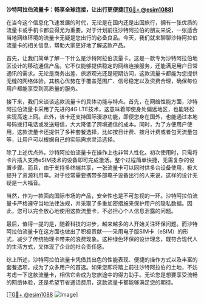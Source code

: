 **沙特阿拉伯流量卡：畅享全球连接，让出行更便捷[[TG💪+ @esim1088](https://t.me/s/esim1088)]**

在当今这个信息化飞速发展的时代，无论是在国内还是出国旅行，拥有一张优质的流量卡或手机卡都显得尤为重要。对于计划前往沙特阿拉伯的朋友来说，一张适合当地网络环境的流量卡无疑是您出行的必备良品。今天，我们就来聊聊沙特阿拉伯流量卡的相关信息，帮助大家更好地了解这款产品。

首先，让我们简单了解一下什么是沙特阿拉伯流量卡。这是一款专为沙特阿拉伯地区设计的移动通信产品，它不仅能够提供稳定的网络连接服务，还能满足用户日常通讯的需求。无论是商务出差、旅游观光还是短期访问，这款流量卡都能为您提供无缝的网络体验。其核心优势在于覆盖范围广、信号稳定以及资费合理，确保每位用户都能享受到高质量的服务。

接下来，我们来谈谈这款流量卡的具体功能与特点。首先，在网络性能方面，沙特阿拉伯流量卡采用了先进的4G LTE技术，这意味着即使身处偏远地区，也能轻松实现高速上网。此外，该卡还支持国际漫游功能，即便您身在国外，也能通过本地号码拨打电话或发送短信，大大降低了跨境通信的成本。同时，为了方便用户使用，这款流量卡还提供了多种套餐选择，比如按日计费、按月计费或者包天流量包等，让用户可以根据自己的实际需求灵活选择。

除了上述优点外，沙特阿拉伯流量卡在操作上也非常人性化。初次使用时，只需将卡片插入支持eSIM技术的设备即可完成激活。整个过程简单快捷，无需复杂的设置步骤。而且，由于支持多终端共享，一张流量卡可以同时供多台设备使用，极大提升了资源利用率。对于经常需要携带多部电子设备出行的人来说，这样的设计无疑是一大福音。

当然，作为一款面向国际市场的产品，安全性也是不可忽视的一环。沙特阿拉伯流量卡严格遵守当地法律法规，并采取了多重加密措施来保护用户的隐私数据。因此，您可以完全放心地使用这款流量卡，不必担心个人信息泄露的问题。

最后，值得一提的是，随着科技的进步，越来越多的人开始关注环保问题。而沙特阿拉伯流量卡在这方面也做出了积极贡献——采用电子版SIM卡（eSIM）的形式，减少了传统物理卡带来的浪费现象。这种绿色环保的设计理念，既符合现代人的生活方式，又体现了企业的社会责任感。

综上所述，沙特阿拉伯流量卡凭借其出色的性能表现、便捷的操作方式以及丰富的套餐选项，成为了众多用户的首选。如果您即将踏上前往沙特阿拉伯的土地，不妨考虑一下这款流量卡，相信它会成为您旅途中的得力助手。无论您是想要享受流畅的网络体验，还是希望节省通话费用，这款流量卡都能够满足您的期待。

[[TG💪+ @esim1088](https://t.me/s/esim1088) ![Image](https://i.postimg.cc/4NQfJmqS/Snipaste-2025-05-13-00-14-12.png)]